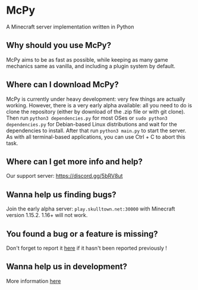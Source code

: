 # McPy

A Minecraft server implementation written in Python

## Why should you use McPy?
McPy aims to be as fast as possible, while keeping as many game mechanics same as vanilla, and including a plugin system by default.

## Where can I download McPy?
McPy is currently under heavy development: very few things are actually working. However, there is a very early alpha available: all you need to do is clone the repository (either by download of the .zip file or with git clone). Then run `python3 dependencies.py` for most OSes or `sudo python3 dependencies.py` for Debian-based Linux distributions and wait for the dependencies to install. After that run `python3 main.py` to start the server. As with all terminal-based applications, you can use Ctrl + C to abort this task.

## Where can I get more info and help?
Our support server: https://discord.gg/5bRV8ut

## Wanna help us finding bugs?
Join the early alpha server: `play.skulltown.net:30000` with Minecraft version 1.15.2. 1.16+ will not work.

## You found a bug or a feature is missing?
Don't forget to report it [here](https://github.com/tazz4843/McPy/issues) if it hasn't been reported previously !

## Wanna help us in development?
More information [here](docs/howto_git.md)